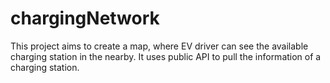 # chargingNetwork
This project aims to create a map, where EV driver can see the available charging station in the nearby. 
It uses public API to pull the information of a charging station.
